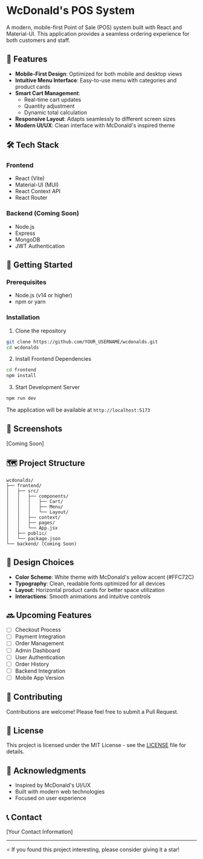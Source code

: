 # WcDonald's POS System

A modern, mobile-first Point of Sale (POS) system built with React and Material-UI. This application provides a seamless ordering experience for both customers and staff.

## 🍔 Features

- **Mobile-First Design**: Optimized for both mobile and desktop views
- **Intuitive Menu Interface**: Easy-to-use menu with categories and product cards
- **Smart Cart Management**: 
  - Real-time cart updates
  - Quantity adjustment
  - Dynamic total calculation
- **Responsive Layout**: Adapts seamlessly to different screen sizes
- **Modern UI/UX**: Clean interface with McDonald's inspired theme

## 🛠️ Tech Stack

### Frontend
- React (Vite)
- Material-UI (MUI)
- React Context API
- React Router

### Backend (Coming Soon)
- Node.js
- Express
- MongoDB
- JWT Authentication

## 🚀 Getting Started

### Prerequisites
- Node.js (v14 or higher)
- npm or yarn

### Installation

1. Clone the repository
```bash
git clone https://github.com/YOUR_USERNAME/wcdonalds.git
cd wcdonalds
```

2. Install Frontend Dependencies
```bash
cd frontend
npm install
```

3. Start Development Server
```bash
npm run dev
```

The application will be available at `http://localhost:5173`

## 📱 Screenshots

[Coming Soon]

## 🗺️ Project Structure

```
wcdonalds/
├── frontend/
│   ├── src/
│   │   ├── components/
│   │   │   ├── Cart/
│   │   │   ├── Menu/
│   │   │   └── Layout/
│   │   ├── context/
│   │   ├── pages/
│   │   └── App.jsx
│   ├── public/
│   └── package.json
└── backend/ (Coming Soon)
```

## 🎨 Design Choices

- **Color Scheme**: White theme with McDonald's yellow accent (#FFC72C)
- **Typography**: Clean, readable fonts optimized for all devices
- **Layout**: Horizontal product cards for better space utilization
- **Interactions**: Smooth animations and intuitive controls

## 🔜 Upcoming Features

- [ ] Checkout Process
- [ ] Payment Integration
- [ ] Order Management
- [ ] Admin Dashboard
- [ ] User Authentication
- [ ] Order History
- [ ] Backend Integration
- [ ] Mobile App Version

## 🤝 Contributing

Contributions are welcome! Please feel free to submit a Pull Request.

## 📝 License

This project is licensed under the MIT License - see the [LICENSE](LICENSE) file for details.

## 🙏 Acknowledgments

- Inspired by McDonald's UI/UX
- Built with modern web technologies
- Focused on user experience

## 📞 Contact

[Your Contact Information]

---
⭐️ If you found this project interesting, please consider giving it a star!
